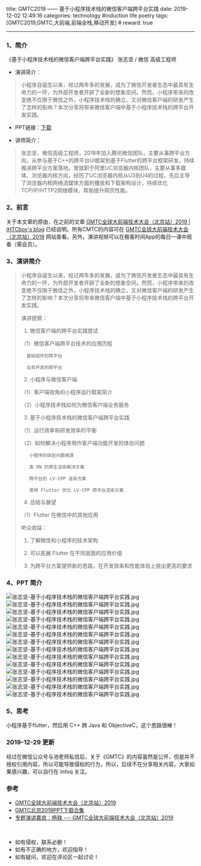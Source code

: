 title: GMTC2019 —— 基于小程序技术栈的微信客户端跨平台实践
date: 2019-12-02 12:49:16
categories: technology #induction life poetry
tags: [GMTC2019,GMTC,大前端,前端全栈,移动开发]  # <!--more-->
reward: true

---

### 1、简介
《基于小程序技术栈的微信客户端跨平台实践》
 张志坚 / 微信 高级工程师

- 演讲简介：
> 小程序自诞生以来，经过两年多的发展，成为了微信开发者生态中最具有生命力的一环，为外部开发者开辟了全新的想象空间。然而，小程序带来的改变绝不仅限于微信之外，小程序技术栈的确立，又对微信客户端的研发产生了怎样的影响？本次分享将带来微信客户端中基于小程序技术栈的跨平台开发实践。

- PPT链接：[下载](http://ppt.geekbang.org/slide/download?cid=42&pid=2338)

<!--more-->

- 讲师简介：
> 张志坚，微信高级工程师，2018年加入腾讯微信团队，主要从事跨平台方向，从参与基于C++的跨平台UI框架到基于Flutter的跨平台框架研发，持续推进跨平台方案落地。曾就职于阿里UC浏览器内核团队，主要从事多媒体、浏览器内核方向，经历了UC浏览器内核从U3到U4的过程，先后主导了浏览器内核网络流媒体方面的播放和下载架构设计，持续优化TCP/IP/HTTP2网络模块，帮助提升网页性能。


### 2、前言
关于本文章的原由，在之前的文章 [GMTC全球大前端技术大会（北京站）2019 | iHTCboy's blog](https://ihtcboy.com/2019/12/01/2019-12-01_GMTC2019beijing/) 已经说明。所有CMTC的内容可在 [GMTC全球大前端技术大会（北京站）2019](https://gmtc.infoq.cn/2019/beijing/schedule) 网站查看。另外，演讲视频可以在极客时间App的每日一课中观看（需会员）。

### 3、演讲简介
> 小程序自诞生以来，经过两年多的发展，成为了微信开发者生态中最具有生命力的一环，为外部开发者开辟了全新的想象空间。然而，小程序带来的改变绝不仅限于微信之外，小程序技术栈的确立，又对微信客户端的研发产生了怎样的影响？本次分享将带来微信客户端中基于小程序技术栈的跨平台开发实践。
>
> 
>
>演讲提纲：
>
>1. 微信客户端的跨平台实践尝试
>
>（1）微信客户端跨平台技术的应用历程
>
>       基础组件的跨平台
>
>       业务开发的跨平台
>
>2. 小程序与微信客户端
>
>（1）客户端视角的小程序运行框架简介
>
>（2）小程序技术栈如何为微信客户端业务服务
>
>3. 基于小程序技术栈的微信客户端跨平台实践
>
>（1）运行效率和研发效率的平衡
>
>（2）如何解决小程序用作客户端功能开发的体验问题
>
>        小程序的体验问题根源
>
>        类 RN 的原生渲染解决方案
>
>        跨平台的 LV-CPP 渲染方案
>
>        使用 Flutter 优化 LV-CPP 跨平台渲染方案
>
>4. 总结与展望
>
>（1）Flutter 在微信中的其他应用
>
> 
>
>听众收益：
>
>1. 了解微信和小程序的技术架构
>
>2. 可以拓展 Flutter 在不同层面的应用价值
>
>3. 为跨平台方案提供新的思路，在开发效率和性能体验上提出更高的要求
>

### 4、PPT 简介

![张志坚-基于小程序技术栈的微信客户端跨平台实践.jpg](https://github.com/iHTCboy/iGallery/raw/master/BlogImages/IT/GMTC2019beijing/张志坚-基于小程序技术栈的微信客户端跨平台实践/01.jpg)
![张志坚-基于小程序技术栈的微信客户端跨平台实践.jpg](https://github.com/iHTCboy/iGallery/raw/master/BlogImages/IT/GMTC2019beijing/张志坚-基于小程序技术栈的微信客户端跨平台实践/02.jpg)
![张志坚-基于小程序技术栈的微信客户端跨平台实践.jpg](https://github.com/iHTCboy/iGallery/raw/master/BlogImages/IT/GMTC2019beijing/张志坚-基于小程序技术栈的微信客户端跨平台实践/03.jpg)
![张志坚-基于小程序技术栈的微信客户端跨平台实践.jpg](https://github.com/iHTCboy/iGallery/raw/master/BlogImages/IT/GMTC2019beijing/张志坚-基于小程序技术栈的微信客户端跨平台实践/04.jpg)
![张志坚-基于小程序技术栈的微信客户端跨平台实践.jpg](https://github.com/iHTCboy/iGallery/raw/master/BlogImages/IT/GMTC2019beijing/张志坚-基于小程序技术栈的微信客户端跨平台实践/05.jpg)
![张志坚-基于小程序技术栈的微信客户端跨平台实践.jpg](https://github.com/iHTCboy/iGallery/raw/master/BlogImages/IT/GMTC2019beijing/张志坚-基于小程序技术栈的微信客户端跨平台实践/06.jpg)
![张志坚-基于小程序技术栈的微信客户端跨平台实践.jpg](https://github.com/iHTCboy/iGallery/raw/master/BlogImages/IT/GMTC2019beijing/张志坚-基于小程序技术栈的微信客户端跨平台实践/07.jpg)
![张志坚-基于小程序技术栈的微信客户端跨平台实践.jpg](https://github.com/iHTCboy/iGallery/raw/master/BlogImages/IT/GMTC2019beijing/张志坚-基于小程序技术栈的微信客户端跨平台实践/08.jpg)
![张志坚-基于小程序技术栈的微信客户端跨平台实践.jpg](https://github.com/iHTCboy/iGallery/raw/master/BlogImages/IT/GMTC2019beijing/张志坚-基于小程序技术栈的微信客户端跨平台实践/09.jpg)
![张志坚-基于小程序技术栈的微信客户端跨平台实践.jpg](https://github.com/iHTCboy/iGallery/raw/master/BlogImages/IT/GMTC2019beijing/张志坚-基于小程序技术栈的微信客户端跨平台实践/10.jpg)
![张志坚-基于小程序技术栈的微信客户端跨平台实践.jpg](https://github.com/iHTCboy/iGallery/raw/master/BlogImages/IT/GMTC2019beijing/张志坚-基于小程序技术栈的微信客户端跨平台实践/11.jpg)
![张志坚-基于小程序技术栈的微信客户端跨平台实践.jpg](https://github.com/iHTCboy/iGallery/raw/master/BlogImages/IT/GMTC2019beijing/张志坚-基于小程序技术栈的微信客户端跨平台实践/12.jpg)
![张志坚-基于小程序技术栈的微信客户端跨平台实践.jpg](https://github.com/iHTCboy/iGallery/raw/master/BlogImages/IT/GMTC2019beijing/张志坚-基于小程序技术栈的微信客户端跨平台实践/13.jpg)
![张志坚-基于小程序技术栈的微信客户端跨平台实践.jpg](https://github.com/iHTCboy/iGallery/raw/master/BlogImages/IT/GMTC2019beijing/张志坚-基于小程序技术栈的微信客户端跨平台实践/14.jpg)


### 5、思考
小程序基于flutter，然后用 C++ 跨 Java 和 ObjectiveC，这个思路很棒！

### 2019-12-29 更新
经过在微信公众号与池老师私信后，关于《GMTC》的内容虽然是公开，但是并不授权引用内容，所以可能导致侵权的行为，所以，后续不在分享相关内容，大家如果感兴趣，可以自行在 Infoq 关注。

### 参考
- [GMTC全球大前端技术大会（北京站）2019](https://gmtc.infoq.cn/2019/beijing/schedule)
- [GMTC北京2019PPT下载合集](https://ppt.infoq.cn/list/gmtcbj2019)
- [专题演讲嘉宾：杨轶 --- GMTC全球大前端技术大会（北京站）2019](https://gmtc.infoq.cn/2019/beijing/presentation/1846)

<br>

- 如有侵权，联系必删！
- 如有不正确的地方，欢迎指导！
- 如有疑问，欢迎在评论区一起讨论！


